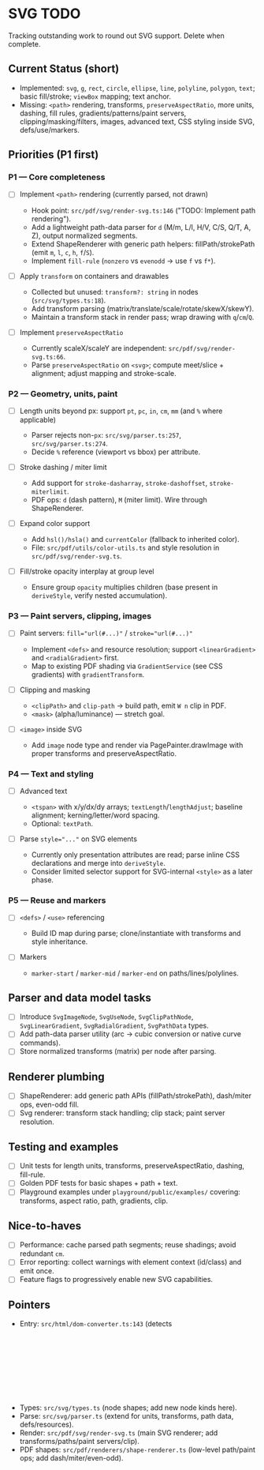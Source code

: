 # SVG TODO

Tracking outstanding work to round out SVG support. Delete when complete.

## Current Status (short)
- Implemented: `svg`, `g`, `rect`, `circle`, `ellipse`, `line`, `polyline`, `polygon`, `text`; basic fill/stroke; `viewBox` mapping; text anchor.
- Missing: `<path>` rendering, transforms, `preserveAspectRatio`, more units, dashing, fill rules, gradients/patterns/paint servers, clipping/masking/filters, images, advanced text, CSS styling inside SVG, defs/use/markers.

## Priorities (P1 first)

### P1 — Core completeness
- [ ] Implement `<path>` rendering (currently parsed, not drawn)
  - Hook point: `src/pdf/svg/render-svg.ts:146` ("TODO: Implement path rendering").
  - Add a lightweight path-data parser for `d` (M/m, L/l, H/V, C/S, Q/T, A, Z), output normalized segments.
  - Extend ShapeRenderer with generic path helpers: fillPath/strokePath (emit `m`, `l`, `c`, `h`, `f`/`S`).
  - Implement `fill-rule` (`nonzero` vs `evenodd` → use `f` vs `f*`).

- [ ] Apply `transform` on containers and drawables
  - Collected but unused: `transform?: string` in nodes (`src/svg/types.ts:18`).
  - Add transform parsing (matrix/translate/scale/rotate/skewX/skewY).
  - Maintain a transform stack in render pass; wrap drawing with `q`/`cm`/`Q`.

- [ ] Implement `preserveAspectRatio`
  - Currently scaleX/scaleY are independent: `src/pdf/svg/render-svg.ts:66`.
  - Parse `preserveAspectRatio` on `<svg>`; compute meet/slice + alignment; adjust mapping and stroke-scale.

### P2 — Geometry, units, paint
- [ ] Length units beyond px: support `pt`, `pc`, `in`, `cm`, `mm` (and `%` where applicable)
  - Parser rejects non-`px`: `src/svg/parser.ts:257`, `src/svg/parser.ts:274`.
  - Decide `%` reference (viewport vs bbox) per attribute.

- [ ] Stroke dashing / miter limit
  - Add support for `stroke-dasharray`, `stroke-dashoffset`, `stroke-miterlimit`.
  - PDF ops: `d` (dash pattern), `M` (miter limit). Wire through ShapeRenderer.

- [ ] Expand color support
  - Add `hsl()/hsla()` and `currentColor` (fallback to inherited color).
  - File: `src/pdf/utils/color-utils.ts` and style resolution in `src/pdf/svg/render-svg.ts`.

- [ ] Fill/stroke opacity interplay at group level
  - Ensure group `opacity` multiplies children (base present in `deriveStyle`, verify nested accumulation).

### P3 — Paint servers, clipping, images
- [ ] Paint servers: `fill="url(#...)"` / `stroke="url(#...)"`
  - Implement `<defs>` and resource resolution; support `<linearGradient>` and `<radialGradient>` first.
  - Map to existing PDF shading via `GradientService` (see CSS gradients) with `gradientTransform`.

- [ ] Clipping and masking
  - `<clipPath>` and `clip-path` → build path, emit `W n` clip in PDF.
  - `<mask>` (alpha/luminance) — stretch goal.

- [ ] `<image>` inside SVG
  - Add `image` node type and render via PagePainter.drawImage with proper transforms and preserveAspectRatio.

### P4 — Text and styling
- [ ] Advanced text
  - `<tspan>` with x/y/dx/dy arrays; `textLength`/`lengthAdjust`; baseline alignment; kerning/letter/word spacing.
  - Optional: `textPath`.

- [ ] Parse `style="..."` on SVG elements
  - Currently only presentation attributes are read; parse inline CSS declarations and merge into `deriveStyle`.
  - Consider limited selector support for SVG-internal `<style>` as a later phase.

### P5 — Reuse and markers
- [ ] `<defs>` / `<use>` referencing
  - Build ID map during parse; clone/instantiate with transforms and style inheritance.

- [ ] Markers
  - `marker-start` / `marker-mid` / `marker-end` on paths/lines/polylines.

## Parser and data model tasks
- [ ] Introduce `SvgImageNode`, `SvgUseNode`, `SvgClipPathNode`, `SvgLinearGradient`, `SvgRadialGradient`, `SvgPathData` types.
- [ ] Add path-data parser utility (arc → cubic conversion or native curve commands).
- [ ] Store normalized transforms (matrix) per node after parsing.

## Renderer plumbing
- [ ] ShapeRenderer: add generic path APIs (fillPath/strokePath), dash/miter ops, even-odd fill.
- [ ] Svg renderer: transform stack handling; clip stack; paint server resolution.

## Testing and examples
- [ ] Unit tests for length units, transforms, preserveAspectRatio, dashing, fill-rule.
- [ ] Golden PDF tests for basic shapes + path + text.
- [ ] Playground examples under `playground/public/examples/` covering: transforms, aspect ratio, path, gradients, clip.

## Nice-to-haves
- [ ] Performance: cache parsed path segments; reuse shadings; avoid redundant `cm`.
- [ ] Error reporting: collect warnings with element context (id/class) and emit once.
- [ ] Feature flags to progressively enable new SVG capabilities.

## Pointers
- Entry: `src/html/dom-converter.ts:143` (detects <svg>, builds customData/root/viewBox).
- Types: `src/svg/types.ts` (node shapes; add new node kinds here).
- Parse: `src/svg/parser.ts` (extend for units, transforms, path data, defs/resources).
- Render: `src/pdf/svg/render-svg.ts` (main SVG renderer; add transforms/paths/paint servers/clip).
- PDF shapes: `src/pdf/renderers/shape-renderer.ts` (low-level path/paint ops; add dash/miter/even-odd).

